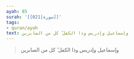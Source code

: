 ```yaml
---
ayah: 85
surah: '[[021|سورة]]'
tags:
- quran/ayah
text: وإسماعيل وإدريس وذا الكفل ۖ كل من الصابرين
---
```

> وإسماعيل وإدريس وذا الكفل ۖ كل من الصابرين
